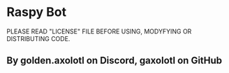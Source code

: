 # Raspy Bot

PLEASE READ "LICENSE" FILE BEFORE USING, MODYFYING OR DISTRIBUTING CODE.

## By golden.axolotl on Discord, gaxolotl on GitHub
